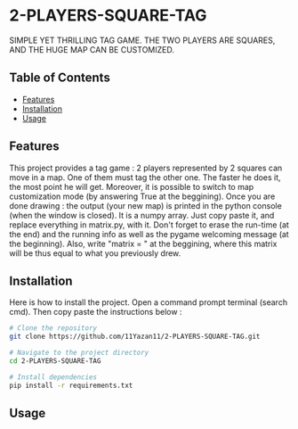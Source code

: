 # 2-PLAYERS-SQUARE-TAG
SIMPLE YET THRILLING TAG GAME. THE TWO PLAYERS ARE SQUARES, AND THE HUGE MAP CAN BE CUSTOMIZED.

## Table of Contents
- [Features](#features)
- [Installation](#installation)
- [Usage](#usage)


## Features
This project provides a tag game : 2 players represented by 2 squares can move in a map. One of them must tag the other one. The faster he does it, the most point he will get. Moreover, it is possible to switch to map customization mode (by answering True at the beggining). Once you are done drawing : the output (your new map) is printed in the python console (when the window is closed). It is a numpy array. Just copy paste it, and replace everything in matrix.py, with it. Don't forget to erase the run-time (at the end) and the running info as well as the pygame welcoming message (at the beginning). Also, write "matrix = " at the beggining, where this matrix will be thus equal to what you previously drew. 


## Installation
Here is how to install the project. Open a command prompt terminal (search cmd). Then copy paste the instructions below : 

```bash
# Clone the repository
git clone https://github.com/11Yazan11/2-PLAYERS-SQUARE-TAG.git

# Navigate to the project directory
cd 2-PLAYERS-SQUARE-TAG

# Install dependencies
pip install -r requirements.txt

```


## Usage
